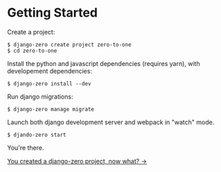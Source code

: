 # Getting Started

Create a project:

```shell
$ django-zero create project zero-to-one
$ cd zero-to-one
```

Install the python and javascript dependencies (requires yarn), with developement dependencies:

```shell
$ django-zero install --dev
```

Run django migrations:

```shell
$ django-zero manage migrate
```

Launch both django development server and webpack in "watch" mode.

```shell
$ djando-zero start
```

You're there.

[You created a django-zero project, now what? →](../created/project.md)
